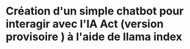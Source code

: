 # Création d'un simple chatbot pour interagir avec l'IA Act (version provisoire ) à l'aide de llama index 
